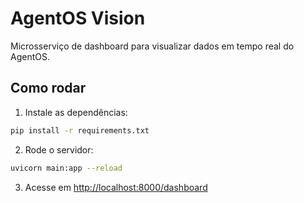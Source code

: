
# AgentOS Vision

Microsserviço de dashboard para visualizar dados em tempo real do AgentOS.

## Como rodar

1. Instale as dependências:
```bash
pip install -r requirements.txt
```

2. Rode o servidor:
```bash
uvicorn main:app --reload
```

3. Acesse em [http://localhost:8000/dashboard](http://localhost:8000/dashboard)
